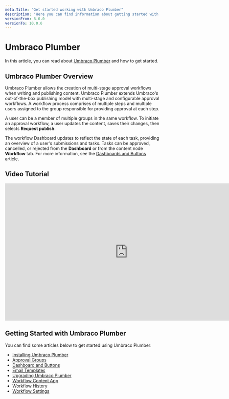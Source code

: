 ```yaml
---
meta.Title: "Get started working with Umbraco Plumber"
description: "Here you can find information about getting started with Umbraco Plumber"
versionFrom: 8.0.0
versionTo: 10.0.0
---
```


# Umbraco Plumber

In this article, you can read about [Umbraco Plumber](https://our.umbraco.com/packages/backoffice-extensions/plumber-workflow-for-umbraco/) and how to get started.

## Umbraco Plumber Overview

Umbraco Plumber allows the creation of multi-stage approval workflows when writing and publishing content. Umbraco Plumber extends Umbraco's out-of-the-box publishing model with multi-stage and configurable approval workflows. A workflow process comprises of multiple steps and multiple users assigned to the group responsible for providing approval at each step.

A user can be a member of multiple groups in the same workflow. To initiate an approval workflow, a user updates the content, saves their changes, then selects **Request publish**.

The workflow Dashboard updates to reflect the state of each task, providing an overview of a user's submissions and tasks. Tasks can be approved, cancelled, or rejected from the **Dashboard** or from the content node **Workflow** tab. For more information, see the [Dashboards and Buttons](../Dashboards-and-Buttons/index.md) article.

## Video Tutorial

<iframe width="800" height="450" title="Umbraco Plumber Overview" src="https://www.youtube.com/embed/5M1CtFVZCBo?rel=0" frameborder="0" allow="accelerometer; autoplay; encrypted-media; gyroscope; picture-in-picture" allowfullscreen></iframe>

## Getting Started with Umbraco Plumber

You can find some articles below to get started using Umbraco Plumber:

- [Installing Umbraco Plumber](../Installing-Plumber/index.md)
- [Approval Groups](../Approval-Groups/index.md)
- [Dashboard and Buttons](../Dashboards-and-Buttons/index.md)
- [Email Templates](../Email-Templates/index.md)
- [Upgrading Umbraco Plumber](../Upgrading-Plumber/index.md)
- [Workflow Content App](../Workflow-Content-App/index.md)
- [Workflow History](../Workflow-History/index.md)
- [Workflow Settings](../Workflow-Settings/index.md)
